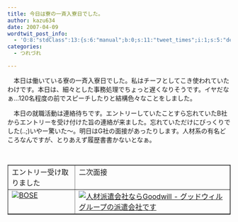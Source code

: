 ```yaml
---
title: 今日は寮の一斉入寮日でした。
author: kazu634
date: 2007-04-09
wordtwit_post_info:
  - 'O:8:"stdClass":13:{s:6:"manual";b:0;s:11:"tweet_times";i:1;s:5:"delay";i:0;s:7:"enabled";i:1;s:10:"separation";s:2:"60";s:7:"version";s:3:"3.7";s:14:"tweet_template";b:0;s:6:"status";i:2;s:6:"result";a:0:{}s:13:"tweet_counter";i:2;s:13:"tweet_log_ids";a:1:{i:0;i:2867;}s:9:"hash_tags";a:0:{}s:8:"accounts";a:1:{i:0;s:7:"kazu634";}}'
categories:
  - つれづれ

---
```

<div class="section">
<p>
    　本日は働いている寮の一斉入寮日でした。私はチーフとしてこき使われていたわけです。本日は、細々とした事務処理でちょっと遅くなりそうです。イヤだなぁ…120名程度の前でスピーチしたりと結構色々なことをしました。
</p>
  
<p>
    　本日の就職活動は連絡待ちです。エントリーしていたことすら忘れていたB社からエントリーを受け付けた旨の連絡が来ました。忘れていただけにびっくりでした(..;)いやー驚いた～。明日はG社の面接があったりします。人材系の有名どころなんですが、とりあえず履歴書書かないとなぁ。
</p>
  
<p>
<center>
<br /> 
      
<table cellspacing="0" cellpadding="2" border="1">
<tr valign="top">
<td>
            エントリー受け取りました
</td>
          
<td>
            二次面接
</td>
</tr>
        
<tr valign="top">
<td>
<a href="http://www.bose.co.jp/" onclick="__gaTracker('send', 'event', 'outbound-article', 'http://www.bose.co.jp/', '');" target="_blank"><img alt="BOSE" src="http://img.simpleapi.net/small/http://www.bose.co.jp/" border="0" /></a>
</td>
          
<td>
<a href="http://www.goodwill.com/home.html" onclick="__gaTracker('send', 'event', 'outbound-article', 'http://www.goodwill.com/home.html', '');" target="_blank"><img alt="人材派遣会社ならGoodwill - グッドウィルグループの派遣会社です" src="http://img.simpleapi.net/small/http://www.goodwill.com/home.html" border="0" /></a>
</td>
</tr>
</table>
      
<p>
</center> </div>

